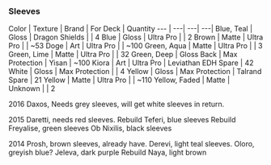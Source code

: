 ### Sleeves
Color | Texture | Brand | For Deck | Quantity
--- | ---| ---| ---|
Blue, Teal | Gloss | Dragon Shields | | 4
Blue | Gloss | Ultra Pro | | 2
Brown | Matte | Ultra Pro | | ~53
Doge | Art | Ultra Pro | | ~100
Green, Aqua | Matte | Ultra Pro | | 3
Green, Lime | Matte | Ultra Pro | | 32
Green, Deep | Gloss Back | Max Protection | Yisan | ~100
Kiora | Art | Ultra Pro | Leviathan EDH Spare | 42
White | Gloss | Max Protection | | 4
Yellow | Gloss | Max Protection | Talrand Spare | 21 
Yellow | Matte | Ultra Pro | | ~110
Yellow, Faded | Matte | Unknown | | 2

2016
Daxos, Needs grey sleeves, will get white sleeves in return.

2015
Daretti, needs red sleeves.
Rebuild Teferi, blue sleeves
Rebuild Freyalise, green sleeves
Ob Nixilis, black sleeves

2014
Prosh, brown sleeves, already have.
Derevi, light teal sleeves.
Oloro, greyish blue?
Jeleva, dark purple
Rebuild Naya, light brown
